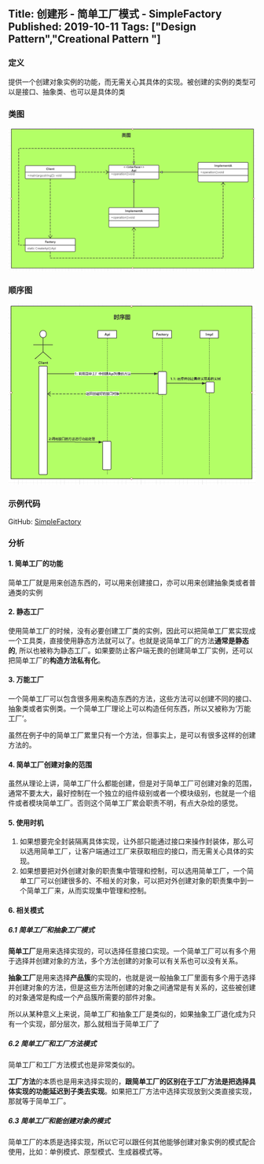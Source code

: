 Title: 创建形 - 简单工厂模式 - SimpleFactory
Published: 2019-10-11
Tags: ["Design Pattern","Creational Pattern "]
---
### 定义
提供一个创建对象实例的功能，而无需关心其具体的实现。被创建的实例的类型可以是接口、抽象类、也可以是具体的类

### 类图

![class diagram](../../assets/images/design-patterns/1-1.png)

### 顺序图
![sequence diagram](../../assets/images/design-patterns/1-2.png)

### 示例代码
GitHub: [SimpleFactory](https://github.com/nightqbk/NK.DesignPattern/tree/master/NK.CreationalPatterns/NK.CreationalPatterns.SimpleFactory)

### 分析

#### 1. 简单工厂的功能

简单工厂就是用来创造东西的，可以用来创建接口，亦可以用来创建抽象类或者普通类的实例

#### 2. 静态工厂

使用简单工厂的时候，没有必要创建工厂类的实例，因此可以把简单工厂累实现成一个工具类，直接使用静态方法就可以了。也就是说简单工厂的方法**通常是静态的**, 所以也被称为静态工厂。如果要防止客户端无畏的创建简单工厂实例，还可以把简单工厂的**构造方法私有化**。

#### 3. 万能工厂

一个简单工厂可以包含很多用来构造东西的方法，这些方法可以创建不同的接口、抽象类或者实例类。一个简单工厂理论上可以构造任何东西，所以又被称为‘万能工厂’。

虽然在例子中的简单工厂累里只有一个方法，但事实上，是可以有很多这样的创建方法的。

#### 4. 简单工厂创建对象的范围

虽然从理论上讲，简单工厂什么都能创建，但是对于简单工厂可创建对象的范围，通常不要太大，最好控制在一个独立的组件级别或者一个模块级别，也就是一个组件或者模块简单工厂。否则这个简单工厂累会职责不明，有点大杂烩的感觉。

#### 5. 使用时机

1. 如果想要完全封装隔离具体实现，让外部只能通过接口来操作封装体，那么可以选用简单工厂，让客户端通过工厂来获取相应的接口，而无需关心具体的实现。
2. 如果想要把对外创建对象的职责集中管理和控制，可以选用简单工厂，一个简单工厂可以创建很多的、不相关的对象，可以把对外创建对象的职责集中到一个简单工厂来，从而实现集中管理和控制。

#### 6. 相关模式

##### 6.1 简单工厂和抽象工厂模式

**简单工厂**是用来选择实现的，可以选择任意接口实现。一个简单工厂可以有多个用于选择并创建对象的方法，多个方法创建的对象可以有关系也可以没有关系。

**抽象工厂**是用来选择**产品簇**的实现的，也就是说一般抽象工厂里面有多个用于选择并创建对象的方法，但是这些方法所创建的对象之间通常是有关系的，这些被创建的对象通常是构成一个产品簇所需要的部件对象。

所以从某种意义上来说，简单工厂和抽象工厂是类似的，如果抽象工厂退化成为只有一个实现，部分层次，那么就相当于简单工厂了

##### 6.2 简单工厂和工厂方法模式

简单工厂和工厂方法模式也是非常类似的。

**工厂方法**的本质也是用来选择实现的，**跟简单工厂的区别在于工厂方法是把选择具体实现的功能延迟到子类去实现**。如果把工厂方法中选择实现放到父类直接实现，那就等于简单工厂。

##### 6.3 简单工厂和能创建对象的模式

简单工厂的本质是选择实现，所以它可以跟任何其他能够创建对象实例的模式配合使用，比如：单例模式、原型模式、生成器模式等。

